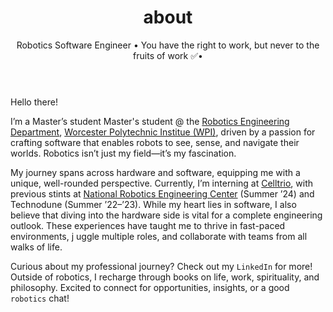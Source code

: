 ﻿---
layout: about
title: about
permalink: /
subtitle: Robotics Software Engineer • You have the right to work, but never to the fruits of work ✅•

profile:
  align: right
  image: prof_pic.jpg
  image_circular: false # crops the image to make it circular

news: true # includes a list of news items
selected_papers: true # includes a list of papers marked as "selected={true}"
social: true # includes social icons at the bottom of the page
---
Hello there!

I’m a Master’s student Master's student @ the <a href="https://www.wpi.edu/academics/departments/robotics-engineering">Robotics Engineering Department</a>, <a href="https://wpi.edu">Worcester Polytechnic Institue (WPI)</a>, 
driven by a passion for crafting software that enables robots to see, sense, and navigate their worlds. 
Robotics isn’t just my field—it’s my fascination.

My journey spans across hardware and software, equipping me with a unique, well-rounded perspective. Currently, I’m interning at [Celltrio](https://celltrio.com/), with previous stints at [National Robotics Engineering Center](https://www.nrec.ri.cmu.edu/) (Summer ’24) 
and Technodune (Summer ’22–’23). While my heart lies in software, I also believe that diving into the hardware side is vital for a complete engineering outlook. These experiences have taught me to thrive in fast-paced environments, j
uggle multiple roles, and collaborate with teams from all walks of life.

Curious about my professional journey? Check out my `LinkedIn` for more! Outside of robotics, I recharge through books on life, work, spirituality, and philosophy.
Excited to connect for opportunities, insights, or a good `robotics` chat!